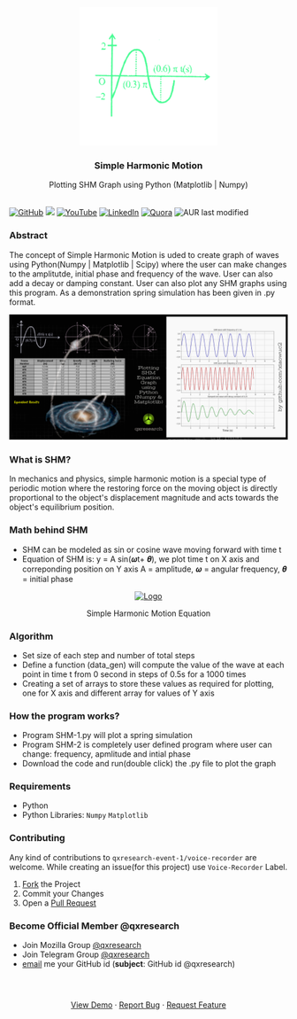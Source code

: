 <p align="center">
  <a href="https://www.youtube.com/channel/UCX7oe66V8zyFpAJyMfPL9VA">
    <img src="https://github.com/xiaowuc2/xiaowuc2/blob/master/source/SHM/shm%203.png" alt="Logo" width="250" height="250">
  </a>
  <h3 align="center">Simple Harmonic Motion</h3>
  <p align="center">
    Plotting SHM Graph using Python (Matplotlib | Numpy)
      <br />
    <br>
  </p>
</p>

[![GitHub](https://img.shields.io/static/v1.svg?label=Collaborators&message=1&color=success&logo=github&style=social)](https://github.com/qxresearch/Simple-Harmonic-Motion/graphs/contributors)
<a href="https://github.com/qxresearch/Simple-Harmonic-Motion/graphs/contributors" alt="Contributors">
        <img src="https://img.shields.io/github/contributors/badges/qxresearch/Simple-Harmonic-Motion" /></a>
[![YouTube](https://img.shields.io/static/v1.svg?label=YouTube&message=@qxresearch&color=grey&logo=youtube&style=flat&logoColor=white&colorA=critical)](https://www.youtube.com/channel/UCX7oe66V8zyFpAJyMfPL9VA)
  [![LinkedIn](https://img.shields.io/static/v1.svg?label=LinkedIn&message=xiaowuc2&color=success&logo=linkedin&style=flat&logoColor=white&colorA=blue)](https://www.linkedin.com/in/xiaowuc2)
  [![Quora](https://img.shields.io/static/v1.svg?label=Quora&message=84.1k+views&color=white&logo=quora&style=social)](https://www.quora.com/profile/Rohit-Prasan-Mandal)
    <img alt="AUR last modified" src="https://img.shields.io/aur/last-modified/google-chrome">


### Abstract
The concept of Simple Harmonic Motion is uded to create graph of waves using Python(Numpy | Matplotlib | Scipy) where the user can make changes to the amplitutde, initial phase and frequency of the wave. User can also add a decay or damping constant. User can also plot any SHM graphs using this program. As a demonstration spring simulation has been given in .py format.

<kbd><a href="https://qxresearch.github.io/qxresearch/"><img title="Abstract" src="https://github.com/xiaowuc2/xiaowuc2/blob/master/source/SHM/qxresearch%20shm%20by%20xiaowuc2.png"/></a></kbd><br/>


### What is SHM? 
In mechanics and physics, simple harmonic motion is a special type of periodic motion where the restoring force on the moving object is directly proportional to the object's displacement magnitude and acts towards the object's equilibrium position.

### Math behind SHM
- SHM can be modeled as sin or cosine wave moving forward with time t
- Equation of SHM is: y = A sin(𝝎t+ 𝜽), we plot time t on X axis and correponding position on Y axis
A = amplitude, 𝝎 = angular frequency, 𝜽 = initial phase

<p align="center">
  <a href="https://www.youtube.com/channel/UCX7oe66V8zyFpAJyMfPL9VA">
    <img src="https://github.com/xiaowuc2/xiaowuc2/blob/master/source/SHM/kisspng-simple-harmonic-motion-circular-motion-circular-or-5b0f7121ecc221.8503569515277386579698.png" alt="Logo">
  </a>

  <p align="center">
    Simple Harmonic Motion Equation
  </p>
</p>

### Algorithm
- Set size of each step and number of total steps
- Define a function (data_gen) will compute the value of the wave at each point in time t from 0 second in steps of 0.5s for a 1000 times
- Creating a set of arrays to store these values as required for plotting, one for X axis and different array for values of Y axis 


### How the program works? 

- Program SHM-1.py will plot a spring simulation 
- Program SHM-2 is completely user defined program where user can change: frequency, apmlitude and intial phase
- Download the code and run(double click) the .py file to plot the graph
 
 
### Requirements

* Python
* Python Libraries: `Numpy` `Matplotlib`

### Contributing

Any kind of contributions to `qxresearch-event-1/voice-recorder` are welcome. While creating an issue(for this project) use `Voice-Recorder` Label.

1. [Fork](https://github.com/qxresearch/Simple-Harmonic-Motion/fork) the Project
2. Commit your Changes
3. Open a [Pull Request](https://github.com/qxresearch/Simple-Harmonic-Motion/pulls)

### Become Official Member @qxresearch

* Join Mozilla Group [@qxresearch](https://community.mozilla.org/en/groups/qx-research/)
* Join Telegram Group [@qxresearch](https://t.me/qxresearch)
* <a href = "mailto: rohitmandal814566@gmail.com">email</a> me your GitHub id (**subject**: GitHub id @qxresearch)


<h3 align="center"></h3>

  <p align="center">
    <br>
    <br/>
    <a href="https://www.youtube.com/channel/UCX7oe66V8zyFpAJyMfPL9VA">View Demo</a>
    ·
    <a href="https://github.com/qxresearch/Simple-Harmonic-Motion/issues">Report Bug</a>
    ·
    <a href="https://github.com/qxresearch/Simple-Harmonic-Motion/issues">Request Feature</a>
    <br>
    <br />
  </p>
</p>
